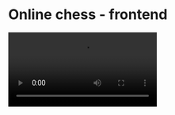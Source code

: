 # Online chess - frontend

<video src='./img/gameplay.mov' />

This was my sideproject just for fun to rediscover the beauty of programming simple things for fun.

The backend is in python and it uses websockets.

# Dependencies

- node v12.22.12 (as specified in .nvmrc)
- npm 8.1.0 (packed with node)

# How to run?

```
npm i
npm run development
```

- run backend server
- visit http://localhost:3000
